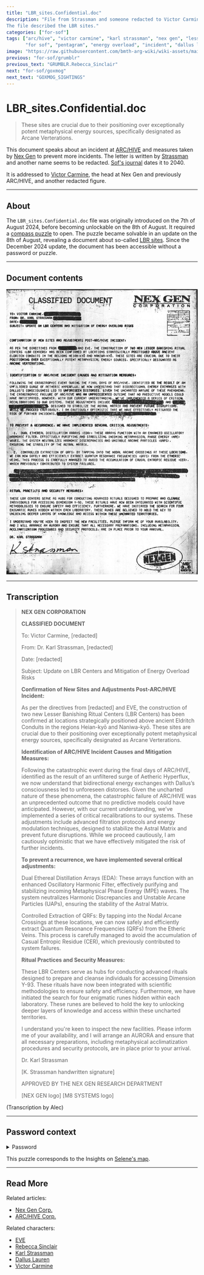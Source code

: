 ```yaml
---
title: "LBR_sites.Confidential.doc"
description: "File from Strassman and someone redacted to Victor Carmine and yet another redacted name. 
The file described the LBR sites."
categories: ["for-sof"]
tags: ["arc/hive", "victor carmine", "karl strassman", "nex gen", "lesser banishing ritual", 
       "for sof", "pentagram", "energy overload", "incident", "dallus lauren", "runes"]
image: "https://raw.githubusercontent.com/bmth-arg-wiki/wiki-assets/main/files/lbr_sites/lbr_site.png"
previous: "for-sof/grumblr"
previous_text: "GRUMBLR.Rebecca_Sinclair"
next: "for-sof/goxmog"
next_text: "GOXMOG_SIGHTINGS"
---
```


# LBR_sites.Confidential.doc

> These sites are crucial due to their positioning over exceptionally potent metaphysical energy sources, 
> specifically designated as Arcane Verterations. 

This document speaks about an incident at [ARC/HIVE](../lore/archive) and measures taken 
by [Nex Gen](../lore/nex-gen-corporation) to prevent more incidents.
The letter is written by [Strassman](../characters/strassman) and another name seems to 
be redacted. [Sof's journal](../lore/journal) dates it to 2040.

It is addressed to [Victor Carmine](../characters/victor-carmine), the head at Nex Gen and previously ARC/HIVE, 
and another redacted figure.

***

## About

The `LBR_sites.Confidential.doc` file was originally introduced on the 7th of August 2024,
before becoming unlockable on the 8th of August. It required a [compass puzzle](#password-context) to open.
The puzzle became solvable in an update on the 8th of August, revealing a document
about so-called [LBR sites](lbr_sites). Since the December 2024 update, the document has been accessible without 
a password or puzzle.

***

## Document contents

![LBR Site file](https://raw.githubusercontent.com/bmth-arg-wiki/wiki-assets/main/files/lbr_sites/lbr_site.png)

***

## Transcription

> **NEX GEN CORPORATION**
> 
> **CLASSIFIED DOCUMENT**
> 
> To: Victor Carmine, [redacted]
> 
> From: Dr. Karl Strassman, [redacted]
> 
> Date: [redacted]
> 
> Subject: Update on LBR Centers and Mitigation of Energy Overload Risks
>
> **Confirmation of New Sites and Adjustments Post-ARC/HIVE Incident:**
>
> As per the directives from [redacted] and EVE, the construction of two new Lesser Banishing Ritual Centers 
> (LBR Centers) has been confirmed at locations strategically positioned above ancient Eldritch Conduits in the 
> regions Heian-kyō and Naniwa-kyō. These sites are crucial due to their positioning over exceptionally potent 
> metaphysical energy sources, specifically designated as Arcane Verterations.
>
> **Identification of ARC/HIVE Incident Causes and Mitigation Measures:**
>
> Following the catastrophic event during the final days of ARC/HIVE, identified as the result of an unfiltered 
> surge of Aetheric Hyperflux, we now understand that bidirectional energy exchanges with Dallus’s consciousness 
> led to unforeseen distorses. Given the uncharted nature of these phenomena, the catastrophic failure of ARC/HIVE 
> was an unprecedented outcome that no predictive models could have anticipated. However, with our current 
> understanding, we’ve implemented a series of critical recalibrations to our systems. These adjustments include 
> advanced filtration protocols and energy modulation techniques, designed to stabilize the Astral Matrix and 
> prevent future disruptions. While we proceed cautiously, I am cautiously optimistic that we have effectively 
> mitigated the risk of further incidents.
>
> **To prevent a recurrence, we have implemented several critical adjustments:**
>
> Dual Ethereal Distillation Arrays (EDA): These arrays function with an enhanced Oscillatory Harmonic Filter, 
> effectively purifying and stabilizing incoming Metaphysical Phase Energy (MPE) waves. The system neutralizes 
> Harmonic Discrepancies and Unstable Arcane Particles (UAPs), ensuring the stability of the Astral Matrix.
>
> Controlled Extraction of QRFs: By tapping into the Nodal Arcane Crossings at these locations, we can now safely 
> and efficiently extract Quantum Resonance Frequencies (QRFs) from the Etheric Veins. This process is carefully 
> managed to avoid the accumulation of Casual Entropic Residue (CER), which previously contributed to system failures.
>
> **Ritual Practices and Security Measures:**
>
> These LBR Centers serve as hubs for conducting advanced rituals designed to prepare and cleanse individuals for 
> accessing Dimension Y-93. These rituals have now been integrated with scientific methodologies to ensure safety 
> and efficiency. Furthermore, we have initiated the search for four enigmatic runes hidden within each laboratory. 
> These runes are believed to hold the key to unlocking deeper layers of knowledge and access within these uncharted 
> territories.
>
> I understand you're keen to inspect the new facilities. Please inform me of your availability, and I will arrange 
> an AURORA and ensure that all necessary preparations, including metaphysical acclimatization procedures and 
> security protocols, are in place prior to your arrival.
>
> Dr. Karl Strassman
>
> [K. Strassman handwritten signature]
>
> APPROVED BY THE NEX GEN
> RESEARCH DEPARTMENT
>
> [NEX GEN logo] [M8 SYSTEMS logo]

(Transcription by Alec)

***

## Password context

<details class="password">
<summary>Password</summary>
{{ "
- Top: Upside down triangle with line (green = vision)
- Right: Triangle with line (yellow = connection)
- Bottom: Triangle without line (red = purpose)
- Left: Upside down triangle without line (blue = empathy)
" | markdownify}}
</details>

This puzzle corresponds to the Insights on [Selene's map](selenes_map).

***

## Read More

Related articles:

- [Nex Gen Corp.](../lore/nex-gen-corporation)
- [ARC/HIVE Corp.](../lore/archive)

Related characters:

- [EVE](../characters/eve)
- [Rebecca Sinclair](../characters/rebecca)
- [Karl Strassman](../characters/strassman)
- [Dallus Lauren](../characters/dallus-lauren)
- [Victor Carmine](../characters/victor-carmine)
